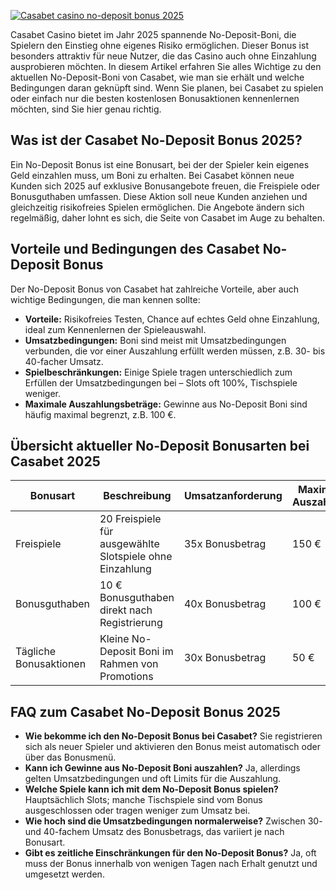 [![Casabet casino no-deposit bonus 2025](https://123-caf.pages.dev/gitsignup.png)](https://vrmoo.ru/Bt82HjjY)

<p>Casabet Casino bietet im Jahr 2025 spannende No-Deposit-Boni, die Spielern den Einstieg ohne eigenes Risiko ermöglichen. Dieser Bonus ist besonders attraktiv für neue Nutzer, die das Casino auch ohne Einzahlung ausprobieren möchten. In diesem Artikel erfahren Sie alles Wichtige zu den aktuellen No-Deposit-Boni von Casabet, wie man sie erhält und welche Bedingungen daran geknüpft sind. Wenn Sie planen, bei Casabet zu spielen oder einfach nur die besten kostenlosen Bonusaktionen kennenlernen möchten, sind Sie hier genau richtig.</p>  <h2>Was ist der Casabet No-Deposit Bonus 2025?</h2> <p>Ein No-Deposit Bonus ist eine Bonusart, bei der der Spieler kein eigenes Geld einzahlen muss, um Boni zu erhalten. Bei Casabet können neue Kunden sich 2025 auf exklusive Bonusangebote freuen, die Freispiele oder Bonusguthaben umfassen. Diese Aktion soll neue Kunden anziehen und gleichzeitig risikofreies Spielen ermöglichen. Die Angebote ändern sich regelmäßig, daher lohnt es sich, die Seite von Casabet im Auge zu behalten.</p>  <h2>Vorteile und Bedingungen des Casabet No-Deposit Bonus</h2> <p>Der No-Deposit Bonus von Casabet hat zahlreiche Vorteile, aber auch wichtige Bedingungen, die man kennen sollte:</p> <ul> <li><strong>Vorteile:</strong> Risikofreies Testen, Chance auf echtes Geld ohne Einzahlung, ideal zum Kennenlernen der Spieleauswahl.</li> <li><strong>Umsatzbedingungen:</strong> Boni sind meist mit Umsatzbedingungen verbunden, die vor einer Auszahlung erfüllt werden müssen, z.B. 30- bis 40-facher Umsatz.</li> <li><strong>Spielbeschränkungen:</strong> Einige Spiele tragen unterschiedlich zum Erfüllen der Umsatzbedingungen bei – Slots oft 100%, Tischspiele weniger.</li> <li><strong>Maximale Auszahlungsbeträge:</strong> Gewinne aus No-Deposit Boni sind häufig maximal begrenzt, z.B. 100 €.</li> </ul>  <h2>Übersicht aktueller No-Deposit Bonusarten bei Casabet 2025</h2> <table>   <thead>     <tr>       <th>Bonusart</th>       <th>Beschreibung</th>       <th>Umsatzanforderung</th>       <th>Maximale Auszahlung</th>     </tr>   </thead>   <tbody>     <tr>       <td>Freispiele</td>       <td>20 Freispiele für ausgewählte Slotspiele ohne Einzahlung</td>       <td>35x Bonusbetrag</td>       <td>150 €</td>     </tr>     <tr>       <td>Bonusguthaben</td>       <td>10 € Bonusguthaben direkt nach Registrierung</td>       <td>40x Bonusbetrag</td>       <td>100 €</td>     </tr>     <tr>       <td>Tägliche Bonusaktionen</td>       <td>Kleine No-Deposit Boni im Rahmen von Promotions</td>       <td>30x Bonusbetrag</td>       <td>50 €</td>     </tr>   </tbody> </table>  <h2>FAQ zum Casabet No-Deposit Bonus 2025</h2> <ul>   <li><strong>Wie bekomme ich den No-Deposit Bonus bei Casabet?</strong> Sie registrieren sich als neuer Spieler und aktivieren den Bonus meist automatisch oder über das Bonusmenü.</li>   <li><strong>Kann ich Gewinne aus No-Deposit Boni auszahlen?</strong> Ja, allerdings gelten Umsatzbedingungen und oft Limits für die Auszahlung.</li>   <li><strong>Welche Spiele kann ich mit dem No-Deposit Bonus spielen?</strong> Hauptsächlich Slots; manche Tischspiele sind vom Bonus ausgeschlossen oder tragen weniger zum Umsatz bei.</li>   <li><strong>Wie hoch sind die Umsatzbedingungen normalerweise?</strong> Zwischen 30- und 40-fachem Umsatz des Bonusbetrags, das variiert je nach Bonusart.</li>   <li><strong>Gibt es zeitliche Einschränkungen für den No-Deposit Bonus?</strong> Ja, oft muss der Bonus innerhalb von wenigen Tagen nach Erhalt genutzt und umgesetzt werden.</li> </ul>